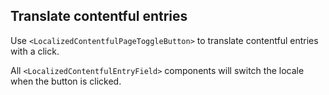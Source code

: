 ## Translate contentful entries

Use `<LocalizedContentfulPageToggleButton>` to translate contentful entries with a click.

All `<LocalizedContentfulEntryField>` components will switch the locale when the button is clicked.
